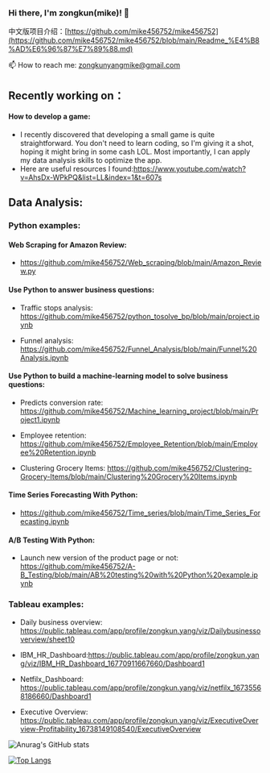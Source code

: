 ### Hi there, I'm zongkun(mike)! 👋 
中文版项目介绍：[https://github.com/mike456752/mike456752](https://github.com/mike456752/mike456752/blob/main/Readme_%E4%B8%AD%E6%96%87%E7%89%88.md)

📫 How to reach me: zongkunyangmike@gmail.com

## Recently working on：
####  How to develop a game: 
- I recently discovered that developing a small game is quite straightforward. You don't need to learn coding, so I'm giving it a shot, hoping it might bring in some cash LOL. Most importantly, I can apply my data analysis skills to optimize the app.
- Here are useful resources I found:https://www.youtube.com/watch?v=AhsDx-WPkPQ&list=LL&index=1&t=607s



## Data Analysis:

### Python examples:

#### Web Scraping for Amazon Review:
- https://github.com/mike456752/Web_scraping/blob/main/Amazon_Review.py

#### Use Python to answer business questions: 
- Traffic stops analysis: https://github.com/mike456752/python_tosolve_bp/blob/main/project.ipynb

- Funnel analysis: https://github.com/mike456752/Funnel_Analysis/blob/main/Funnel%20Analysis.ipynb

#### Use Python to build a machine-learning model to solve business questions: 
- Predicts conversion rate: https://github.com/mike456752/Machine_learning_project/blob/main/Project1.ipynb

- Employee retention: https://github.com/mike456752/Employee_Retention/blob/main/Employee%20Retention.ipynb
  
- Clustering Grocery Items: https://github.com/mike456752/Clustering-Grocery-Items/blob/main/Clustering%20Grocery%20Items.ipynb

#### Time Series Forecasting With Python:
- https://github.com/mike456752/Time_series/blob/main/Time_Series_Forecasting.ipynb

#### A/B Testing With Python:

- Launch new version of the product page or not: https://github.com/mike456752/A-B_Testing/blob/main/AB%20testing%20with%20Python%20example.ipynb

### Tableau examples:

- Daily business overview: https://public.tableau.com/app/profile/zongkun.yang/viz/Dailybusinessoverview/sheet10

- IBM_HR_Dashboard:https://public.tableau.com/app/profile/zongkun.yang/viz/IBM_HR_Dashboard_16770911667660/Dashboard1

- Netfilx_Dashboard: https://public.tableau.com/app/profile/zongkun.yang/viz/netfilx_16735568186660/Dashboard1

- Executive Overview: https://public.tableau.com/app/profile/zongkun.yang/viz/ExecutiveOverview-Profitability_16738149108540/ExecutiveOverview

![Anurag's GitHub stats](https://github-readme-stats.vercel.app/api?username=mike456752&show_icons=true&theme=radical)

[![Top Langs](https://github-readme-stats.vercel.app/api/top-langs/?username=mike456752&layout=compact)](https://github.com/anuraghazra/github-readme-stats)
